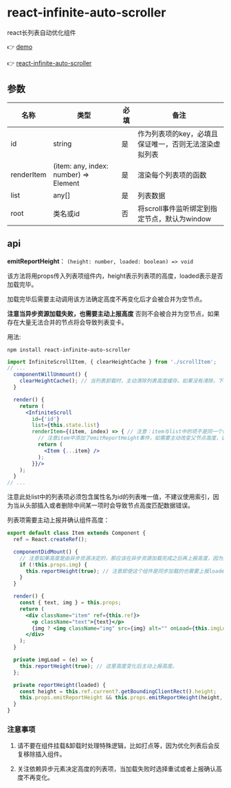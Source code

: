 # react-infinite-auto-scroller

react长列表自动优化组件

👉 [demo](https://github.com/sansui-orz/react-infinite-auto-scroller/examples)

👉 [react-infinite-auto-scroller](https://github.com/sansui-orz/react-infinite-auto-scroller)

## 参数

| 名称 | 类型 | 必填 | 备注 |
| -- | -- | -- | -- |
| id | string | 是 | 作为列表项的key，必填且保证唯一，否则无法渲染虚拟列表 |
| renderItem | (item: any, index: number) => Element | 是 | 渲染每个列表项的函数 |
| list | any[] | 是 | 列表数据 |
| root | 类名或id | 否 | 将scroll事件监听绑定到指定节点，默认为window |

## api

**emitReportHeight**： `(height: number, loaded: boolean) => void`

该方法将用props传入列表项组件内，height表示列表项的高度，loaded表示是否加载完毕。

加载完毕后需要主动调用该方法确定高度不再变化后才会被合并为空节点。

**注意当异步资源加载失败，也需要主动上报高度** 否则不会被合并为空节点，如果存在大量无法合并的节点将会导致列表变卡。

用法:

`npm install react-infinite-auto-scroller`

```jsx
import InfiniteScrollItem, { clearHeightCache } from './scrollItem';
// ...
  componentWillUnmount() {
    clearHeightCache(); // 当列表卸载时，主动清除列表高度缓存。如果没有清除，下次加载此列表时可以直接使用该高度缓存，跳过获取高度逻辑。
  }

  render() {
    return (
      <InfiniteScroll
        id={'id'}
        list={this.state.list}
        renderItem={(item, index) => { // 注意：item与list中的项不是同一个值，而是通过浅拷贝之后的列表项
          // 注意item中添加了emitReportHeight事件，如需要主动改变父节点高度，请在改变的组件内手动调用
          return (
            <Item {...item} />
          );
        }}/>
    );
  }
// ...
```

注意此处list中的列表项必须包含属性名为id的列表唯一值，不建议使用索引，因为当从头部插入或者删除中间某一项时会导致节点高度匹配数据错误。

列表项需要主动上报并确认组件高度：

```jsx
export default class Item extends Component {
  ref = React.createRef();

  componentDidMount() {
    // 注意如果高度是由异步资源决定的，那应该在异步资源加载完成之后再上报高度，因为高度一旦上报，如果此时元素未在可视区域，该元素就会被合并为一个空节点
    if (!this.props.img) {
      this.reportHeight(true); // 注意即使这个组件是同步加载的也需要上报loaded为true才会合并进空节点
    }
  }

  render() {
    const { text, img } = this.props;
    return (
      <div className="item" ref={this.ref}>
        <p className="text">{text}</p>
        {img ? <img className="img" src={img} alt="" onLoad={this.imgLoad}/> : null}
      </div>
    );
  }

  private imgLoad = (e) => {
    this.reportHeight(true); // 这里高度变化后主动上报高度。
  };

  private reportHeight(loaded) {
    const height = this.ref.current?.getBoundingClientRect().height;
    this.props.emitReportHeight && this.props.emitReportHeight(height, loaded); // 这里高度变化后主动上报高度。
  }
}
```

### 注意事项

1. 请不要在组件挂载&卸载时处理特殊逻辑，比如打点等，因为优化列表后会反复移除插入组件。

2. 关注依赖异步元素决定高度的列表项，当加载失败时选择重试或者上报确认高度不再变化。

